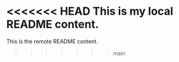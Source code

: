 <<<<<<< HEAD
This is my local README content.
=======
This is the remote README content.
>>>>>>> main
